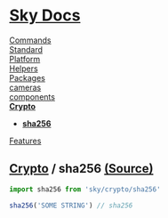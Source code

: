 <!--- This sha256 was auto-generated using "npx sky readme" --> 

# [Sky Docs](../../README.md)

[Commands](..%2F..%2F%5Fcommands%2FREADME.md)   
[Standard](..%2F..%2Fstandard%2FREADME.md)   
[Platform](..%2F..%2Fplatform%2FREADME.md)   
[Helpers](..%2F..%2Fhelpers%2FREADME.md)   
[Packages](..%2F..%2Fpkgs%2FREADME.md)   
[cameras](..%2F..%2Fcameras%2FREADME.md)   
[components](..%2F..%2Fcomponents%2FREADME.md)   
**[Crypto](..%2F..%2Fcrypto%2FREADME.md)**   
* **[sha256](..%2F..%2Fcrypto%2Fsha256%2FREADME.md)**
  
[Features](..%2F..%2Ffeatures%2FREADME.md)   

## [Crypto](..%2F..%2Fcrypto%2FREADME.md) / sha256 [(Source)](..%2F..%2Fcrypto%2Fsha256%2F)

  
```ts
import sha256 from 'sky/crypto/sha256'

sha256('SOME STRING') // sha256

```
